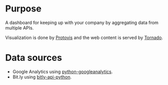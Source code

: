 # Purpose

A dashboard for keeping up with your company by aggregating data from multiple APIs.

Visualization is done by [Protovis](http://www.protovis.org) and the web content is served by [Tornado](http://www.tornadoweb.org).

# Data sources

 * Google Analytics using [python-googleanalytics](http://github.com/clintecker/python-googleanalytics/).
 * Bit.ly using [bitly-api-python](http://github.com/hammer/bitly-api-python).
